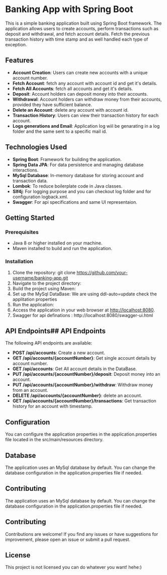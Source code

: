 # Banking App with Spring Boot

This is a simple banking application built using Spring Boot framework.
The application allows users to create accounts, perform transactions such as deposit and withdrawal, and fetch account details.
Fetch the previous transaction history with time stamp and as well handled each type of exception.

## Features
- **Account Creation**: Users can create new accounts with a unique account number.
- **Fetch Account**: fetch any account with account id and get it's details.
- **Fetch All Accounts**: fetch all accounts and get it's details.
- **Deposit**: Account holders can deposit money into their accounts.
- **Withdrawal**: Account holders can withdraw money from their accounts, provided they have sufficient balance.
- **Delete an Account**:  delete any account with account id.
- **Transaction History**: Users can view their transaction history for each account.
- **Logs generations and Email**: Application log wiil be genarating in a log folder and the same sent to a specific mail id.
  
## Technologies Used
- **Spring Boot**: Framework for building the application.
- **Spring Data JPA**: For data persistence and managing database interactions.
- **MySql Database**: In-memory database for storing account and transaction data.
- **Lombok**: To reduce boilerplate code in Java classes.
- **Slf4j**: For logging purpose and you can checkout log folder and for configuration logback.xml.
- **Swagger**: For api specifications and same UI representaion.
  
## Getting Started

### Prerequisites
- Java 8 or higher installed on your machine.
- Maven installed to build and run the application.
  
### Installation
1. Clone the repository: git clone https://github.com/your-username/banking-app.git
2. Navigate to the project directory:
3. Build the project using Maven:
4. Set up the MySql DataBase: We are using ddl-auto=update check the applitation properties
5. Run the application:
6. Access the application in your web browser at [http://localhost:8080](http://localhost:8080).
7. Swagger for api definations : http://localhost:8080/swagger-ui.html


## API Endpoints## API Endpoints
The following API endpoints are available:
- **POST /api/accounts**: Create a new account.
- **GET /api/accounts/{accountNumber}**: Get single account details by account number.
- **GET /api/accounts**: Get All account details in the DataBase.
- **PUT /api/accounts/{accountNumber}/deposit**: Deposit money into an account.
- **PUT /api/accounts/{accountNumber}/withdraw**: Withdraw money from an account.
- **DELETE /api/accounts/{accountNumber}**: delete an account.
- **GET /api/accounts/{accountNumber}/transactions**: Get transaction history for an account with timestamp.
  
## Configuration
You can configure the application properties in the application.properties file located in the src/main/resources directory.

## Database
The application uses an MySql database by default. You can change the database configuration in the application.properties file if needed.

## Contributing
The application uses an MySql database by default. You can change the database configuration in the application.properties file if needed.

## Contributing
Contributions are welcome! If you find any issues or have suggestions for improvement, please open an issue or submit a pull request.

## License
This project is not licensed you can do whatever you want! hehe:) 

